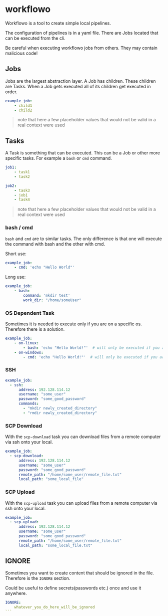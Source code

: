# workflowo

Workflowo is a tool to create simple local pipelines.

The configuration of pipelines is in a yaml file. There are Jobs located that can be executed from the cli.

Be careful when executing workflowo jobs from others. They may contain malicious code!


## Jobs
Jobs are the largest abstraction layer. 
A Job has children. 
These children are Tasks. 
When a Job gets executed all of its children get executed in order.
```yaml
example_job:
    - child1
    - child2
```
> note that here a few placeholder values that would not be valid in a real context were used


## Tasks
A Task is something that can be executed. This can be a Job or other more specific tasks. For example a `bash` or `cmd` command.
```yaml
job1:
    - task1
    - task2

job2:
    - task3
    - job1
    - task4
```
> note that here a few placeholder values that would not be valid in a real context were used

### bash / cmd
`bash` and `cmd` are to similar tasks. The only difference is that one will execute the command with bash and the other with cmd.

Short use:
```yaml
example_job:
    - cmd: 'echo "Hello World"'
```

Long use:
```yaml
example_job:
    - bash:
        command: 'mkdir test'
        work_dir: "/home/someUser"
```

### OS Dependent Task
Sometimes it is needed to execute only if you are on a specific os.
Therefore there is a solution.
```yaml
example_job:
    - on-linux:
        - bash: 'echo "Hello World!"'  # will only be executed if you are on Linux
    - on-windows:
        - cmd: 'echo "Hello World!"'  # will only be executed if you are on Windows
```

### SSH
```yaml
example_job:
  - ssh:
      address: 192.128.114.12
      username: "some_user"
      password: "some_good_password"
      commands:
        - "mkdir newly_created_directory"
        - "rmdir newly_created_directory"
```

### SCP Download
With the `scp-download` task you can download files from a remote computer via ssh onto your local.
```yaml
example_job:
  - scp-download:
      address: 192.128.114.12
      username: "some_user"
      password: "some_good_password"
      remote_path: "/home/some_user/remote_file.txt"
      local_path: "some_local_file"
```

### SCP Upload
With the `scp-upload` task you can upload files from a remote computer via ssh onto your local.
```yaml
example_job:
  - scp-upload:
      address: 192.128.114.12
      username: "some_user"
      password: "some_good_password"
      remote_path: "/home/some_user/remote_file.txt"
      local_path: "some_local_file.txt"
```


## IGNORE
Sometimes you want to create content that should be ignored in the file. Therefore is the `IGNORE` section. 

Could be useful to define secrets(passwords etc.) once and use it anywhere.
````yaml
IGNORE:
    whatever_you_do_here_will_be_ignored
```